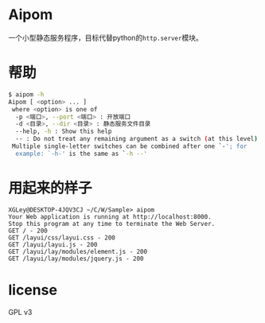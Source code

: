 Aipom
=====

一个小型静态服务程序，目标代替python的`http.server`模块。

# 帮助 #

```bash
$ aipom -h
Aipom [ <option> ... ]
 where <option> is one of
  -p <端口>, --port <端口> : 开放端口
  -d <目录>, --dir <目录> : 静态服务文件目录
  --help, -h : Show this help
  -- : Do not treat any remaining argument as a switch (at this level)
 Multiple single-letter switches can be combined after one `-'; for
  example: `-h-' is the same as `-h --'
```

# 用起来的样子 #

```
XGLey@DESKTOP-4JQV3CJ ~/C/W/Sample> aipom
Your Web application is running at http://localhost:8000.
Stop this program at any time to terminate the Web Server.
GET / - 200
GET /layui/css/layui.css - 200
GET /layui/layui.js - 200
GET /layui/lay/modules/element.js - 200
GET /layui/lay/modules/jquery.js - 200
```

# license #

GPL v3
